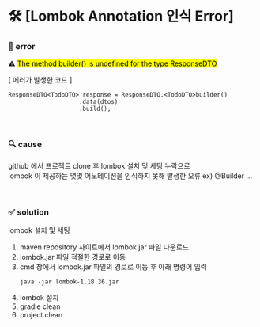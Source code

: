 # 🛠 [Lombok Annotation 인식 Error]

### 🤬 error

⚠️ <mark>The method builder() is undefined for the type ResponseDTO</mark>

[ 에러가 발생한 코드 ]
```
ResponseDTO<TodoDTO> response = ResponseDTO.<TodoDTO>builder()
                    .data(dtos)
                    .build();
```

<br>

### 🔍 cause

github 에서 프로젝트 clone 후 lombok 설치 및 세팅 누락으로 
<br> lombok 이 제공하는 몇몇 어노테이션을 인식하지 못해 발생한 오류
ex) @Builder ...


<br>

### ✅ solution

lombok 설치 및 세팅

1. maven repository 사이트에서 lombok.jar 파일 다운로드
2. lombok.jar 파일 적절한 경로로 이동
3. cmd 창에서 lombok.jar 파일의 경로로 이동 후 아래 명령어 입력
    ```
    java -jar lombok-1.18.36.jar
    ```
4. lombok 설치
5. gradle clean
6. project clean
